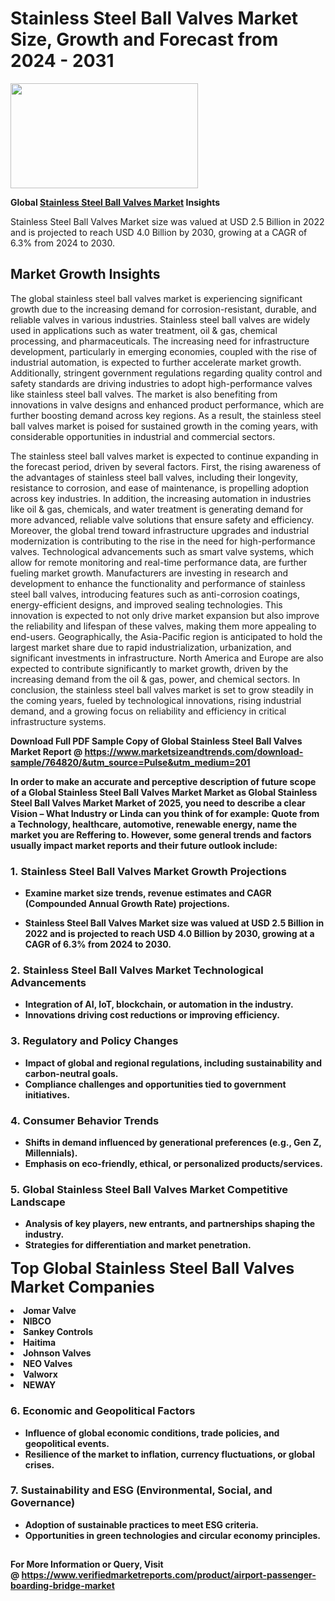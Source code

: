 <H1>Stainless Steel Ball Valves Market Size, Growth and Forecast from 2024 - 2031</H1><img class="aligncenter size-medium wp-image-584254" src="https://thirdeyenews.in/wp-content/uploads/2024/09/Global-Market-Research-300x168.jpeg" alt="" width="300" height="168" /><p><strong>Global&nbsp;<a href="https://www.marketsizeandtrends.com/download-sample/764820/&amp;utm_source=Pulse&amp;utm_medium=201">Stainless Steel Ball Valves Market</a> Insights</strong></p><p>Stainless Steel Ball Valves Market size was valued at USD 2.5 Billion in 2022 and is projected to reach USD 4.0 Billion by 2030, growing at a CAGR of 6.3% from 2024 to 2030.</p><p><h2>Market Growth Insights</h2> <p>The global stainless steel ball valves market is experiencing significant growth due to the increasing demand for corrosion-resistant, durable, and reliable valves in various industries. Stainless steel ball valves are widely used in applications such as water treatment, oil & gas, chemical processing, and pharmaceuticals. The increasing need for infrastructure development, particularly in emerging economies, coupled with the rise of industrial automation, is expected to further accelerate market growth. Additionally, stringent government regulations regarding quality control and safety standards are driving industries to adopt high-performance valves like stainless steel ball valves. The market is also benefiting from innovations in valve designs and enhanced product performance, which are further boosting demand across key regions. As a result, the stainless steel ball valves market is poised for sustained growth in the coming years, with considerable opportunities in industrial and commercial sectors.</p> <p><strong></strong></p> <p>The stainless steel ball valves market is expected to continue expanding in the forecast period, driven by several factors. First, the rising awareness of the advantages of stainless steel ball valves, including their longevity, resistance to corrosion, and ease of maintenance, is propelling adoption across key industries. In addition, the increasing automation in industries like oil & gas, chemicals, and water treatment is generating demand for more advanced, reliable valve solutions that ensure safety and efficiency. Moreover, the global trend toward infrastructure upgrades and industrial modernization is contributing to the rise in the need for high-performance valves. Technological advancements such as smart valve systems, which allow for remote monitoring and real-time performance data, are further fueling market growth. Manufacturers are investing in research and development to enhance the functionality and performance of stainless steel ball valves, introducing features such as anti-corrosion coatings, energy-efficient designs, and improved sealing technologies. This innovation is expected to not only drive market expansion but also improve the reliability and lifespan of these valves, making them more appealing to end-users. Geographically, the Asia-Pacific region is anticipated to hold the largest market share due to rapid industrialization, urbanization, and significant investments in infrastructure. North America and Europe are also expected to contribute significantly to market growth, driven by the increasing demand from the oil & gas, power, and chemical sectors. In conclusion, the stainless steel ball valves market is set to grow steadily in the coming years, fueled by technological innovations, rising industrial demand, and a growing focus on reliability and efficiency in critical infrastructure systems.</p> <p><strong></p><p><span class=""><strong>Download Full PDF Sample Copy of Global Stainless Steel Ball Valves Market Report</strong> @ <a href="https://www.marketsizeandtrends.com/download-sample/764820/&amp;utm_source=Pulse&amp;utm_medium=201" target="_blank">https://www.marketsizeandtrends.com/download-sample/764820/&amp;utm_source=Pulse&amp;utm_medium=201</a></span></p><p>In order to make an accurate and perceptive description of future scope of a Global&nbsp;Stainless Steel Ball Valves Market Market as Global&nbsp;Stainless Steel Ball Valves Market Market of 2025, you need to describe a clear Vision &ndash; What Industry or Linda can you think of for example: Quote from a Technology, healthcare, automotive, renewable energy, name the market you are Reffering to. However, some general trends and factors usually impact market reports and their future outlook include:</p><h3>1.&nbsp;<strong>Stainless Steel Ball Valves Market Growth Projections</strong></h3><ul><li>Examine market size trends, revenue estimates and CAGR (Compounded Annual Growth Rate) projections.</li><li><p>Stainless Steel Ball Valves Market size was valued at USD 2.5 Billion in 2022 and is projected to reach USD 4.0 Billion by 2030, growing at a CAGR of 6.3% from 2024 to 2030.</p></li></ul><h3>2.&nbsp;<strong>Stainless Steel Ball Valves Market Technological Advancements</strong></h3><ul><li>Integration of AI, IoT, blockchain, or automation in the industry.</li><li>Innovations driving cost reductions or improving efficiency.</li></ul><h3>3.&nbsp;<strong>Regulatory and Policy Changes</strong></h3><ul><li>Impact of global and regional regulations, including sustainability and carbon-neutral goals.</li><li>Compliance challenges and opportunities tied to government initiatives.</li></ul><h3>4.&nbsp;<strong>Consumer Behavior Trends</strong></h3><ul><li>Shifts in demand influenced by generational preferences (e.g., Gen Z, Millennials).</li><li>Emphasis on eco-friendly, ethical, or personalized products/services.</li></ul><h3>5.&nbsp;<strong>Global Stainless Steel Ball Valves Market Competitive Landscape</strong></h3><ul><li>Analysis of key players, new entrants, and partnerships shaping the industry.</li><li>Strategies for differentiation and market penetration.</li></ul><p data-pm-slice="1 1 []"><span style="color: inherit; font-family: inherit; font-size: 25px;">Top Global Stainless Steel Ball Valves Market Companies</span></p><div class="" data-test-id=""><p><li>Jomar Valve</li><li> NIBCO</li><li> Sankey Controls</li><li> Haitima</li><li> Johnson Valves</li><li> NEO Valves</li><li> Valworx</li><li> NEWAY</li></p></div><h3>6.&nbsp;<strong>Economic and Geopolitical Factors</strong></h3><ul><li>Influence of global economic conditions, trade policies, and geopolitical events.</li><li>Resilience of the market to inflation, currency fluctuations, or global crises.</li></ul><h3>7.&nbsp;<strong>Sustainability and ESG (Environmental, Social, and Governance)</strong></h3><ul><li>Adoption of sustainable practices to meet ESG criteria.</li><li>Opportunities in green technologies and circular economy principles.</li></ul><h2><strong style="font-size: 14px;">For More Information or Query, Visit @&nbsp;</strong><a style="background-color: #ffffff; font-size: 14px;" href="https://www.marketsizeandtrends.com/report/stainless-steel-ball-valves-market/" target="_blank">https://www.verifiedmarketreports.com/product/airport-passenger-boarding-bridge-market</a></h2>
